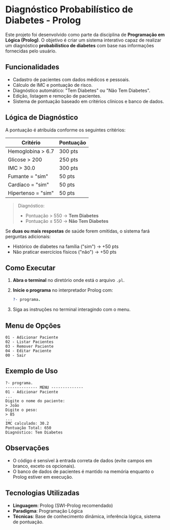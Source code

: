 # Diagnóstico Probabilístico de Diabetes - Prolog 

Este projeto foi desenvolvido como parte da disciplina de **Programação em Lógica (Prolog)**.
O objetivo é criar um sistema interativo capaz de realizar um diagnóstico **probabilístico de diabetes** com base nas informações fornecidas pelo usuário.

## Funcionalidades

* Cadastro de pacientes com dados médicos e pessoais.
* Cálculo de IMC e pontuação de risco.
* Diagnóstico automático: "Tem Diabetes" ou "Não Tem Diabetes".
* Edição, listagem e remoção de pacientes.
* Sistema de pontuação baseado em critérios clínicos e banco de dados.

## Lógica de Diagnóstico

A pontuação é atribuída conforme os seguintes critérios:

| Critério           | Pontuação |
| ------------------ | --------- |
| Hemoglobina > 6.7  | 300 pts   |
| Glicose > 200      | 250 pts   |
| IMC > 30.0         | 300 pts   |
| Fumante = "sim"    | 50 pts    |
| Cardíaco = "sim"   | 50 pts    |
| Hipertenso = "sim" | 50 pts    |

> Diagnóstico:
>
> * Pontuação > 550 → **Tem Diabetes**
> * Pontuação ≤ 550 → **Não Tem Diabetes**

Se **duas ou mais respostas** de saúde forem omitidas, o sistema fará perguntas adicionais:

* Histórico de diabetes na família ("sim") → +50 pts
* Não praticar exercícios físicos ("não") → +50 pts

## Como Executar

1. **Abra o terminal** no diretório onde está o arquivo `.pl`.
2. **Inicie o programa** no interpretador Prolog com:

   ```prolog
   ?- programa.
   ```
3. Siga as instruções no terminal interagindo com o menu.

## Menu de Opções

```
01 - Adicionar Paciente
02 - Listar Pacientes
03 - Remover Paciente
04 - Editar Paciente
00 - Sair
```

## Exemplo de Uso

```
?- programa.
-------------- MENU --------------
01 - Adicionar Paciente
...
Digite o nome do paciente:
> João
Digite o peso:
> 85
...
IMC calculado: 30.2
Pontuação Total: 650
Diagnóstico: Tem Diabetes
```

## Observações

* O código é sensível à entrada correta de dados (evite campos em branco, exceto os opcionais).
* O banco de dados de pacientes é mantido na memória enquanto o Prolog estiver em execução.

## Tecnologias Utilizadas

* **Linguagem**: Prolog (SWI-Prolog recomendado)
* **Paradigma**: Programação Lógica
* **Técnicas**: Base de conhecimento dinâmica, inferência lógica, sistema de pontuação.
